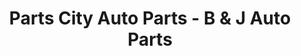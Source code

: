 ---
title: "Parts City Auto Parts - B & J Auto Parts"
url: /bakersville/parts-city-auto-parts-b-and-j-auto-parts/
shop: car parts
---